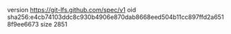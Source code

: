 version https://git-lfs.github.com/spec/v1
oid sha256:e4cb74103ddc8c930b4906e870dab8668eed504b11cc897ffd2a6518f9ee6673
size 2851
